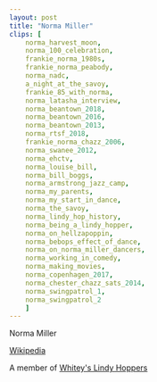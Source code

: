 ```yaml
---
layout: post
title: "Norma Miller"
clips: [
    norma_harvest_moon,
    norma_100_celebration,
    frankie_norma_1980s,
    frankie_norma_peabody,
    norma_nadc,
    a_night_at_the_savoy,
    frankie_85_with_norma,
    norma_latasha_interview,
    norma_beantown_2018,
    norma_beantown_2016,
    norma_beantown_2013,
    norma_rtsf_2018,
    frankie_norma_chazz_2006,
    norma_swanee_2012,
    norma_ehctv,
    norma_louise_bill,
    norma_bill_boggs,
    norma_armstrong_jazz_camp,
    norma_my_parents,
    norma_my_start_in_dance,
    norma_the_savoy,
    norma_lindy_hop_history,
    norma_being_a_lindy_hopper,
    norma_on_hellzapoppin,
    norma_bebops_effect_of_dance,
    norma_on_norma_miller_dancers,
    norma_working_in_comedy,
    norma_making_movies,
    norma_copenhagen_2017,
    norma_chester_chazz_sats_2014,
    norma_swingpatrol_1,
    norma_swingpatrol_2
    ]
---
```


Norma Miller

[Wikipedia](https://en.wikipedia.org/wiki/Norma_Miller)

A member of  [Whitey's Lindy Hoppers](/historical_clips/whiteys_lindy_hoppers)